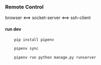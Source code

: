### Remote Control

<!-- open pipe -->
browser <==> socket-server <==> ssh-client

#### run dev
```zsh
    pip install pipenv
```
```zsh
    pipenv sync
```
```zsh
    pipenv run python manage.py runserver
```
